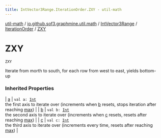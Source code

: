 ```yaml
---
title: IntVector3Range.IterationOrder.ZXY - util-math
---
```


[util-math](../../../index.html) / [io.github.sof3.graphmine.util.math](../../index.html) / [IntVector3Range](../index.html) / [IterationOrder](index.html) / [ZXY](./-z-x-y.html)

# ZXY

`ZXY`

Iterate from morth to south, for each row from west to east, yields bottom-up

### Inherited Properties

| [a](a.html) | `val a: `[`Int`](https://kotlinlang.org/api/latest/jvm/stdlib/kotlin/-int/index.html)<br>the first axis to iterate over (increments when [b](b.html) resets, stops iteration after reaching [max](https://kotlinlang.org/api/latest/jvm/stdlib/kotlin.collections/max.html)) |
| [b](b.html) | `val b: `[`Int`](https://kotlinlang.org/api/latest/jvm/stdlib/kotlin/-int/index.html)<br>the second axis to iterate over (increments when [c](c.html) resets, resets after reaching [max](https://kotlinlang.org/api/latest/jvm/stdlib/kotlin.collections/max.html)) |
| [c](c.html) | `val c: `[`Int`](https://kotlinlang.org/api/latest/jvm/stdlib/kotlin/-int/index.html)<br>the third axis to iterate over (increments every time, resets after reaching [max](https://kotlinlang.org/api/latest/jvm/stdlib/kotlin.collections/max.html)) |

